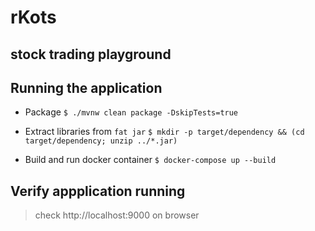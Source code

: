 # rKots
## stock trading playground

## Running the application

- Package
`$ ./mvnw clean package -DskipTests=true`

- Extract libraries from `fat jar`
`$ mkdir -p target/dependency && (cd target/dependency; unzip ../*.jar)`

- Build and run docker container
`$ docker-compose up --build`

##  Verify appplication running
> check http://localhost:9000 on browser